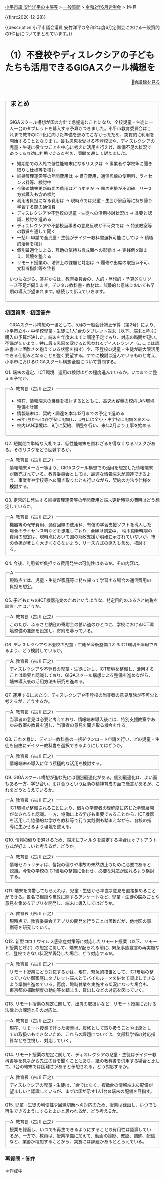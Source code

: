 
<p class="breadcrumbs"><a href="../../../index.md">小平市議 安竹洋平の主張等</a> > <a href="../../index.md">一般質問</a> > <a href="./index.md">令和2年6月定例会</a> > 1件目

{{first:2020-12-28}}

{{description:小平市議会議員 安竹洋平の令和2年度6月定例会における一般質問の1件目についてまとめています。}}

<style type="text/css">
h4 {
  text-decoration: underline;
}
</style>

# （1）不登校やディスレクシアの子どもたちも活用できるGIGAスクール構想を

<p style="text-align:right"><a href="https://ssp.kaigiroku.net/tenant/kodaira/SpMinuteView.html?council_id=1133&schedule_id=4&minute_id=167&is_search=true">📄会議録を見る</a></p>

<fieldset class="point">
  <legend><h2> まとめ </h2></legend>

GIGAスクール構想が国の方針で急遽進むことになり、全校児童・生徒に一人一台のタブレットを購入する予算がつきました。小平市教育委員会はこれまで教育のICT化に向けた準備を進めてこなかったため、突貫的に利用を開始することとなります。最も恩恵を受ける不登校児や、ディスレクシアの児童・生徒に役立つことを中心に考えた活用を行えば、準備不足の状況であっても有効に利用できると考え、質問を通じて訴えました。

<ul>
  <li class="chk">短期間での入札で低性能端末になるリスクは<span> → 事業者や学校等に聞き取りし仕様等を検討</span></li>
  <li class="chk">維持管理運営等の年間費用は<span> → 保守費用、通信回線の使用料、ライセンス料等、検討中</span></li>
  <li class="chk">今後の端末更新時期の費用はどうするか<span> → 国の支援が不明確、リース方式導入も含め検討</span></li>
  <li class="chk">利用者負担になる費用は<span> → 現時点では児童・生徒が家庭等に持ち帰り学習する際の通信費</span></li>
  <li class="chk">ディスレクシアや不登校の児童・生徒への活用検討状況は<span> → 重要と認識、検討を進める</span></li>
  <li class="chk">ディスレクシアや不登校当事者の意見反映が不可欠では<span> → 特支教室等の教員を通して聞く</span></li>
  <li class="chk">一括DL申請で全児童・生徒がデイジー教科書選択可能にしては<span> → 積極的活用を検討</span></li>
  <li class="chk">個別最適化による、互助の気持ち育成面への影響は<span> → 実践例を踏まえ、環境を整える</span></li>
  <li class="chk">リモート授業の、法律上の課題と対応は<span> → 履修や出席の取扱い不可、文科省指針等を注視</span></li>
</ul>

いつもながら、答弁からは、教育委員会の、人的・発想的・予算的なリソース不足が伺えます。デジタル教科書・教材は、試験的な意味においても早期の導入が望まれます。継続して訴えていきます。

</fieldset>

<h3> 初回質問・初回答弁</h3>

<div class="letter">

　GIGAスクール構想の一環として、5月の一般会計補正予算（第2号）により、小平市立小・中学校児童・生徒に1人1台のタブレット端末（以下、端末と呼ぶ）購入の予算が決した。端末を年度末までに調達予定であり、対応の時間が短い。不備がないよう、特に最も恩恵を受けると思われるディスレクシア（ここでは読み書きに困難さを抱えている状態を指す）や、不登校の児童・生徒が最大限活用できる仕組みとなることを強く要望する。すでに検討は進んでいるものと考え、小平市におけるGIGAスクール構想全般について質問する。

<span class="q-a">Q1.</span> 端末の選定、ICT環境、運用の検討はどの程度進んでいるか。いつまでに整える予定か。

<fieldset class="touben">
<legend><span class="q-a">A.</span> 教育長（古川 正之）</legend>

- 現在、情報端末の機種を検討するとともに、高速大容量の校内LAN環境整備を計画
- 情報端末は、契約・調達を本年12月までの予定で進める
- 来年1月からは各学校に配備し、3月には全小・中学校に配備を終える
- 校内LAN環境は、9月に契約、調整を行い、来年2月より工事を始める
</fieldset>

<span class="q-a">Q2.</span> 短期間で単純な入札では、低性能端末を買わざるを得なくなるリスクがある。そのリスクをどう回避するか。

<fieldset class="touben">
<legend><span class="q-a">A.</span> 教育長（古川 正之）</legend>
情報端末メーカー等より、GIGAスクール構想での活用を想定した情報端末が販売されている。教育委員会としては、最適な情報端末が調達できるよう、事業者や学校等への聞き取りなども行いながら、契約の方法や仕様を検討する。
</fieldset>

<span class="q-a">Q3.</span> 定常的に発生する維持管理運営等の年間費用と端末更新時期の費用はどう想定しているか。

<fieldset class="touben">
<legend><span class="q-a">A.</span> 教育長（古川 正之）</legend>
機器等の保守費用、通信回線の使用料、有償の学習支援ソフトを導入した場合のライセンス料などを想定しており、金額は調査中。
端末更新時期の費用の想定は、現時点において国の財政支援が明確に示されていないが、市の負担が著しく大きくならないよう、リース方式の導入も含め、検討する。
</fieldset>

<span class="q-a">Q4.</span> 今後、利用者が負担する費用発生の可能性はあるか。その内容は。

<fieldset class="touben">
<legend><span class="q-a">A.</span> </legend>
現時点では、児童・生徒が家庭等に持ち帰って学習する場合の通信費用の負担を想定。
</fieldset>

<span class="q-a">Q5.</span> 子どもたちのICT機器充実のためというような、特定目的のふるさと納税を設置してはどうか。

<fieldset class="touben">
<legend><span class="q-a">A.</span> 教育長（古川 正之）</legend>
このたび、ふるさと納税の寄附金の使い道のひとつに、学校におけるICT環境整備の推進を設定し、寄附を募っている。
</fieldset>

<span class="q-a">Q6.</span> ディスレクシアや不登校の児童・生徒が今後整備されるICT環境を活用できるよう、どう検討しているか。

<fieldset class="touben">
<legend><span class="q-a">A.</span> 教育長（古川 正之）</legend>
ディスレクシアや不登校の児童・生徒に対し、ICT環境を整備し、活用することは重要と認識しており、GIGAスクール構想による整備を進めながら、端末導入後の活用方法も研究を進める。
</fieldset>

<span class="q-a">Q7.</span> 運用するにあたり、ディスレクシアや不登校の当事者の意見反映が不可欠と考えるが、どうするか。

<fieldset class="touben">
<legend><span class="q-a">A.</span> 教育長（古川 正之）</legend>
当事者の意見は必要と考えており、情報端末導入後には、特別支援教室やあゆみ教室の教員を通し、当事者の意見を聞き取る機会を作る。
</fieldset>

<span class="q-a">Q8.</span> これを機に、デイジー教科書の一括ダウンロード申請を行い、どの児童・生徒も自由にデイジー教科書を選択できるようにしてはどうか。

<fieldset class="touben">
<legend><span class="q-a">A.</span> 教育長（古川 正之）</legend>
情報端末の導入に伴う積極的な活用を検討する。
</fieldset>

<span class="q-a">Q9.</span> GIGAスクール構想が進む先には個別最適化がある。個別最適化は、よい面もある一方、学び合い、助け合うという互助の精神育成の面で懸念があるが、これをどうとらえているか。

<fieldset class="touben">
<legend><span class="q-a">A.</span> 教育長（古川 正之）</legend>
ICT環境が整備されることにより、個々の学習者の理解度に応じた学習展開がなされると認識。一方、協働による学びも重要であることから、ICT機器を活用した協働的な学びを教科等で行う実践例も踏まえながら、各校の指導に生かせるよう環境を整える。
</fieldset>

<span class="q-a">Q10.</span> 情報の偏りを避けるため、端末にフィルタを設定する場合はオプトアウト方式が好ましいと考えるが、どうか。

<fieldset class="touben">
<legend><span class="q-a">A.</span> 教育長（古川 正之）</legend>
情報セキュリティは、情報の偏りや事故の未然防止のために必要であると認識。今後の学校のICT環境の整備に合わせ、必要な対応が図れるよう検討する。
</fieldset>

<span class="q-a">Q11.</span> 端末を携帯してもらえれば、児童・生徒から率直な意見を直接集めることができる。匿名で相談や市政に関するアンケートなど、児童・生徒の悩みごとや意見を集めるアプリを開発し、端末に導入してはどうか。

<fieldset class="touben">
<legend><span class="q-a">A.</span> 教育長（古川 正之）</legend>
現時点で、教育委員会でアプリの開発を行うことは困難だが、他地区の事例等を研究していく。
</fieldset>

<span class="q-a">Q12.</span> 新型コロナウイルス感染症対策等に対応したリモート授業（以下、リモート授業と呼ぶ）の想定に関して、端末が配られる前に、緊急事態宣言の再実施など、登校できない状況が再発した場合、どう対応するか。

<fieldset class="touben">
<legend><span class="q-a">A.</span> 教育長（古川 正之）</legend>
リモート授業にどう対応するかは、現在、緊急的措置として、ICT環境の整っていない御家庭にタブレット端末とモバイルルータを併せて貸出しできるよう準備を進めている。再度、臨時休業を実施する状況になった場合も、東京都の補助制度の動向等を踏まえ、貸出しなどの対応を図っていく。
</fieldset>

<span class="q-a">Q13.</span> リモート授業の想定に関して、出席の取扱いなど、リモート授業における法律上の課題とその対応は。

<fieldset class="touben">
<legend><span class="q-a">A.</span> 教育長（古川 正之）</legend>
現在、リモート授業で行った授業は、履修として取り扱うことや出席としての取扱いもできないため、これらの課題については、文部科学省の対応指針などを注視し、対応していく。
</fieldset>

<span class="q-a">Q14.</span> リモート授業の想定に関して、ディスレクシアの児童・生徒はデイジー教科書等を見ながら先生の話を聞くこともあり、紙の教科書を併用する場合と比して、1台の端末では困難さがあると予想される。どう対応するか。

<fieldset class="touben">
<legend><span class="q-a">A.</span> 教育長（古川 正之）</legend>
ディスレクシアの児童・生徒は、1台ではなく、複数台の情報端末の配備が望ましいと認識しているが、まずは国が示す1人1台の端末の配備を目指す。
</fieldset>

<span class="q-a">Q15.</span> 児童・生徒の利便性や回線切断への対応のため、授業は録画し、いつでも再生できるようにするとよいと思われるが、どう考えるか。

<fieldset class="touben">
<legend><span class="q-a">A.</span> 教育長（古川 正之）</legend>
授業を録画し、いつでも再生できるようにすることの有用性は認識しているが、一方で、教員は、授業準備に加えて、動画の撮影、確認、調整、配信など、業務が増加することから、実施には課題があるととらえている。
</fieldset>

</div>

### 再質問・答弁

＊作成中

